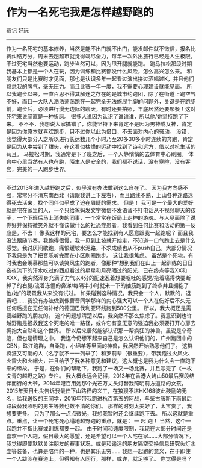 ﻿# 作为一名死宅我是怎样越野跑的

赛记 好玩

---

作为一名死宅的基本修养，当然是能不出门就不出门，能发邮件就不微信，报名比赛纠结万分，周末去趟超市就觉得竭尽全力，每年一次外出旅行已经是人生极限。
不过死宅当然也要运动，跑步当然可以，因为甩开腿就能跑。
跑马拉松那段时期我基本上都是一个人在玩，因为训练和比赛都没什么风险，怎么高兴怎么来。
和朋友们只是比赛时才见面，那也是认识多年一起看过演出拼过酒唱过K，并且他们熟悉我的脾气，毫无压力。而且比赛一年一度，我不需要心理建设就能见面。
所以我跑步以来，一直百思不得其解迷之存在的是城市约跑团，除了在街道上跑空气不好，而且一大队人浩浩荡荡跑在一起完全无法施展手脚的问题外，关键是在跑步前，跑步后，必须进行漫无边际的聊天，有时还要拍照，年底居然还要聚餐！这对死宅来说简直是一种折磨。
很多人说因为认识了谁谁谁，所以他/她坚持跑了下来。
不不不，我想说大家搞错了，你能坚持下来肯定不是因为男神或女神，肯定是因为你原本就喜欢跑步，只不过你以此为借口，不去面对内心的骚动。
没错，我觉得大部分人之所以进行长达数几个小时乃至20多30多小时连续的奔跑，肯定是因为从中尝到了甜头，在这看似枯燥的运动中找到了诗和远方，借以对抗生活的苟且。
马拉松时期，我通常是下了班之后，一个人静悄悄的去体育中心刷圈。
体育中心里当然有人也在跑，陌生人是安全的，我们都不说话，没有寒暄，没有客套，完美的一人跑步世界。

---
不过2013年进入越野跑之后，似乎没有办法做到这么自在了。
因为我方向感不强，常常分不清东南西北（请跟我讲上下左右），而且路线不熟，上山各种迷路迷得死去活来，找个同伴似乎成了迫在眉睫的需求。
但是！
我可是一个最大的爱好就是宅在家里的人，一个只给爸妈发文字微信不发语音不打电话从不视频聊天的孩子，一个下班后马上消失的同事，一个常常在饭局上走神的游魂。与人见面除了说你好并保持微笑外就不懂该做什么的社恐症患者，我看到任何比赛和活动的第一反应是，不去！
像我这样的死宅，要怎么才能找到有人愿意跟我一起跑呢？
而且我没法跟随节奏，我跑得很慢，我一见到上坡就开始走，不知道一口气跑上去是什么感觉。我讨厌间歇跑，痛恨缓坡水泥路，不求成绩也从不push自己，大部分情况下我只是为了把音乐听完而在小区刷圈跑步。
这让我很焦虑。
虽然是个死宅，有时我也会羡慕那些可以谈笑风生的跑者，像那种“想到我们在山上一起训练的日日夜夜流下的汗水吃过的西瓜看过的星星和月亮晒过的阳光，已在终点等我XX和XXX，我突然浑身充满了力气以4分的配速忍着想要呕吐的感觉/拖着痛得快要断掉了的右腿/流着冻僵的鼻涕/每隔半小时就来一下的抽筋跑到了终点并且拥抱了他/她”的场景我从来没有试过。
如果碰到这种情况，我只会一个人，默默的，退赛吧……
我没有办法做到像曹晋同学那样的内心强大可以一个人在伤好后不久无任何后援在无任何补给的德国巴伐利亚环线跑到500公里。
所以，我大概还是需要越野跑的朋友的。
这个问题想清楚以后，我突然不那么焦虑了。我意识到也许越野跑是拯救我这个死宅的唯一路径，或许它有意无意的强迫我必须要打开心扉去拥抱大自然和这个世界。
所以后来居然能够认识那一帮疯狂的神兽，虽说是个奇迹，但也是情理之中。
我迄今仍想不起来自己是怎么认识他们的，广州跑团中的CBN，珠江跑群，自柔跑，小绵羊等里面的神兽，我居然开始熟悉他们了。
这群疯狂又可爱的人（名字就不一一列举了）和罗前辈（很重要），带我跑过火凤火、火雷火和火帽火，并且给予了我各种意见和建议，这大概也是我为什么会一直跑下来的缘故。
于是，在你们的帮助下，我跑了一场又一场比赛，并且写完了《一枚文青的越野之路》专栏。
我大概永远会记得，2013年在香港大屿山50最后赛段结伴而行的大爷，2014年港百用她那个光芒万丈头灯替我照明前方道路的女孩，2015年天目七尖告诉我最佳下山路径的义工，在狼狈不堪HK168彼此鼓励的无名，给我送饭的王同学，2016年带我跑进杭百第五的阿战，与柴古唐斯下雨最后路段替我照明的男生等数也数不清的你们。
那样的时刻太美好了，太宝贵了，我想要更多。
只为了那么一点点微光，我想我暂时还会继续跑下去。
所以这就是重点。重点，让一个死宅死心塌地越野跑的重点，就是：
一 起 跑！
当然，这个一起跑并不指比赛或训练都要一起。
由于时间和速度限制，我现在大部分时间还是喜欢一个人跑，假日最大的愿望，还是希望可以一个人宅在家……大部分情况下，我觉得即使默默关注朋友的赛事状况，或是和遥远的朋友隔空交换信息研究头灯水壶等装备，也算是陪伴的一种，也是其乐无穷……
我想一起跑的意义，在于即使一个人跋涉在赛道上，但得知有人同行，那样，或许，就足够了。
你觉得是吗？
 

 


